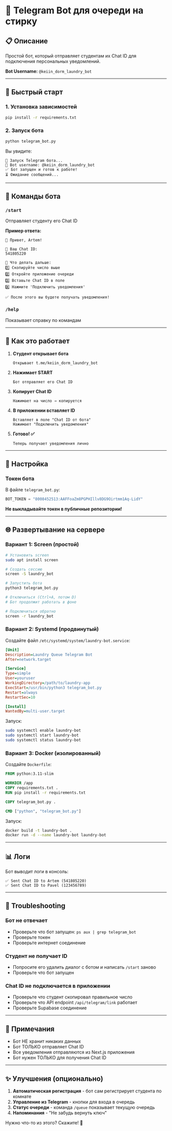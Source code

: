 # 🤖 Telegram Bot для очереди на стирку

## 📋 Описание

Простой бот, который отправляет студентам их Chat ID для подключения персональных уведомлений.

**Bot Username:** `@keiin_dorm_laundry_bot`

---

## 🚀 Быстрый старт

### 1. Установка зависимостей

```bash
pip install -r requirements.txt
```

### 2. Запуск бота

```bash
python telegram_bot.py
```

Вы увидите:
```
🤖 Запуск Telegram бота...
📝 Bot username: @keiin_dorm_laundry_bot
✅ Бот запущен и готов к работе!
⏳ Ожидание сообщений...
```

---

## 💬 Команды бота

### `/start`
Отправляет студенту его Chat ID

**Пример ответа:**
```
👋 Привет, Artem!

🔑 Ваш Chat ID:
541805220

📱 Что делать дальше:
1️⃣ Скопируйте число выше
2️⃣ Откройте приложение очереди
3️⃣ Вставьте Chat ID в поле
4️⃣ Нажмите 'Подключить уведомления'

✅ После этого вы будете получать уведомления!
```

### `/help`
Показывает справку по командам

---

## 📱 Как это работает

1. **Студент открывает бота**
   ```
   Открывает t.me/keiin_dorm_laundry_bot
   ```

2. **Нажимает START**
   ```
   Бот отправляет его Chat ID
   ```

3. **Копирует Chat ID**
   ```
   Нажимает на число → копируется
   ```

4. **В приложении вставляет ID**
   ```
   Вставляет в поле "Chat ID от бота"
   Нажимает "Подключить уведомления"
   ```

5. **Готово! ✅**
   ```
   Теперь получает уведомления лично
   ```

---

## 🔧 Настройка

### Токен бота

В файле `telegram_bot.py`:
```python
BOT_TOKEN = "8008452513:AAFFoaZm8PGPHIllv8DG9Oirtmm1Aq-LidY"
```

**Не выкладывайте токен в публичные репозитории!**

---

## 🌐 Развертывание на сервере

### Вариант 1: Screen (простой)

```bash
# Установить screen
sudo apt install screen

# Создать сессию
screen -S laundry_bot

# Запустить бота
python3 telegram_bot.py

# Отключиться (Ctrl+A, потом D)
# Бот продолжит работать в фоне

# Подключиться обратно
screen -r laundry_bot
```

### Вариант 2: Systemd (продвинутый)

Создайте файл `/etc/systemd/system/laundry-bot.service`:

```ini
[Unit]
Description=Laundry Queue Telegram Bot
After=network.target

[Service]
Type=simple
User=youruser
WorkingDirectory=/path/to/laundry-app
ExecStart=/usr/bin/python3 telegram_bot.py
Restart=always
RestartSec=10

[Install]
WantedBy=multi-user.target
```

Запуск:
```bash
sudo systemctl enable laundry-bot
sudo systemctl start laundry-bot
sudo systemctl status laundry-bot
```

### Вариант 3: Docker (изолированный)

Создайте `Dockerfile`:
```dockerfile
FROM python:3.11-slim

WORKDIR /app
COPY requirements.txt .
RUN pip install -r requirements.txt

COPY telegram_bot.py .

CMD ["python", "telegram_bot.py"]
```

Запуск:
```bash
docker build -t laundry-bot .
docker run -d --name laundry-bot laundry-bot
```

---

## 📊 Логи

Бот выводит логи в консоль:

```
✅ Sent Chat ID to Artem (541805220)
✅ Sent Chat ID to Pavel (123456789)
```

---

## 🐛 Troubleshooting

### Бот не отвечает
- Проверьте что бот запущен: `ps aux | grep telegram_bot`
- Проверьте токен
- Проверьте интернет соединение

### Студент не получает ID
- Попросите его удалить диалог с ботом и написать `/start` заново
- Проверьте что бот запущен

### Chat ID не подключается в приложении
- Проверьте что студент скопировал правильное число
- Проверьте что API endpoint `/api/telegram/link` работает
- Проверьте Supabase соединение

---

## 📝 Примечания

- Бот НЕ хранит никаких данных
- Бот ТОЛЬКО отправляет Chat ID
- Все уведомления отправляются из Next.js приложения
- Бот нужен ТОЛЬКО для получения Chat ID

---

## ✨ Улучшения (опционально)

1. **Автоматическая регистрация** - бот сам регистрирует студента по комнате
2. **Управление из Telegram** - кнопки для входа в очередь
3. **Статус очереди** - команда `/queue` показывает текущую очередь
4. **Напоминания** - "Не забудь вернуть ключ"

Нужно что-то из этого? Скажите! 🚀
